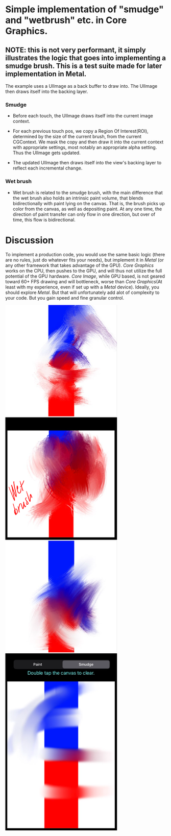 # Simple implementation of "smudge" and "wetbrush" etc. in Core Graphics.

## NOTE: this is not very performant, it simply illustrates the logic that goes into implementing a smudge brush. This is a test suite made for later implementation in Metal.

The example uses a UIImage as a back buffer to draw into. The UIImage then draws itself into the backing layer.

### **Smudge**

- Before each touch, the UIImage draws itself into the current image context.

- For each previous touch pos, we copy a Region Of Interest(ROI), determined by the size of the current brush, from the current CGContext. We mask the copy and then draw it into the current context with appropriate settings, most notably an appropriate alpha setting. Thus the UIImage gets updated.

- The updated UIImage then draws itself into the view's backing layer to reflect each incremental change.

### **Wet brush**

- Wet brush is related to the smudge brush, with the main difference that the wet brush also holds an intrinsic paint volume, that blends bidirectionally with paint lying on the canvas. That is, the brush picks up color from the canvas, as well as depositing paint. At any one time, the direction of paint transfer can only flow in one direction, but over of time, this flow is bidirectional.

# **Discussion**

To implement a production code, you would use the same basic logic (there are no rules, just do whatever fits your needs), but implement it in *Metal* (or any other framework that takes advantage of the GPU). *Core Graphics* works on the CPU, then pushes to the GPU, and will thus not utilize the full potential of the GPU hardware. *Core Image*, while GPU based, is not geared toward 60+ FPS drawing and will bottleneck, worse than *Core Graphics*(At least with my experience, even if set up with a *Metal* device). Ideally, you should explore *Metal*. But that will unfortunately add alot of complexity to your code. But you gain speed and fine granular control.

<img src="images/screenshot3.PNG" width="350"/>
<img src="images/screenshot_wet.PNG" width="350"/>
<img src="images/screenshot4.PNG" width="350"/>
<img src="images/screenshot2.PNG" width="350"/>


